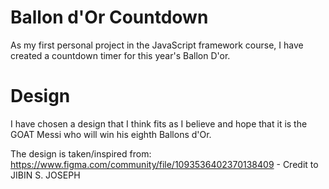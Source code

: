 
# Ballon d'Or Countdown
As my first personal project in the JavaScript framework course, I have created a countdown timer for this year's Ballon D'or.

# Design
I have chosen a design that I think fits as I believe and hope that it is the GOAT Messi who will win his eighth Ballons d'Or.

The design is taken/inspired from: https://www.figma.com/community/file/1093536402370138409 - Credit to JIBIN S. JOSEPH
